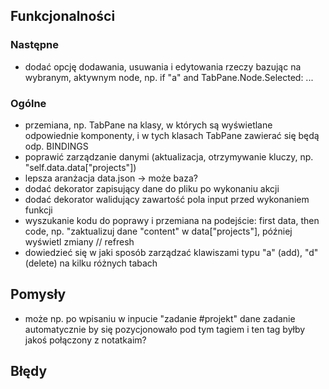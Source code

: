## Funkcjonalności

### Następne
- dodać opcję dodawania, usuwania i edytowania rzeczy bazując na wybranym,
aktywnym node, np. if "a" and TabPane.Node.Selected: ...

### Ogólne
- przemiana, np. TabPane na klasy, w których są wyświetlane odpowiednie
komponenty, i w tych klasach TabPane zawierać się będą odp. BINDINGS
- poprawić zarządzanie danymi (aktualizacja, otrzymywanie kluczy,
np. "self.data.data["projects"])
- lepsza aranżacja data.json -> może baza?
- dodać dekorator zapisujący dane do pliku po wykonaniu akcji
- dodać dekorator walidujący zawartość pola input przed wykonaniem funkcji
- wyszukanie kodu do poprawy i przemiana na podejście: first data, then code,
np. "zaktualizuj dane "content" w data["projects"], później wyświetl zmiany
//  refresh
- dowiedzieć się w jaki sposób zarządzać klawiszami typu "a" (add), "d" (delete)
na kilku różnych tabach

## Pomysły
- może np. po wpisaniu w inpucie "zadanie #projekt" dane zadanie automatycznie
by się pozycjonowało pod tym tagiem i ten tag byłby jakoś połączony z notatkaim?

## Błędy
